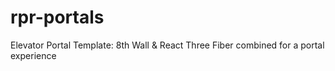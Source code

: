 # rpr-portals
Elevator Portal Template: 8th Wall &amp; React Three Fiber combined for a portal experience
